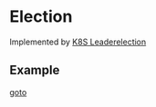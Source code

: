 # Election

Implemented by [K8S Leaderelection](https://github.com/kubernetes/client-go/blob/master/tools/leaderelection/leaderelection.go)

## Example

[goto](https://github.com/domgoer/awesome-k8s-example/blob/master/election/example/main.go)
